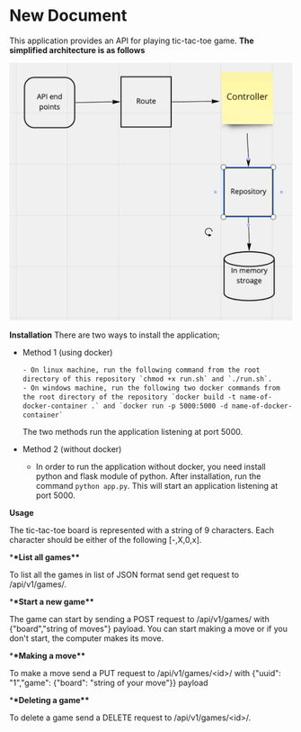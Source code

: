 # New Document

This application provides an API for playing tic-tac-toe game.
**The simplified architecture is as follows**

![alt text](https://github.com/alazaralemayehu/tic-tac-toe/blob/main/architecture.png)

**Installation**
There are two ways to install the application;

- Method 1 (using docker)

      - On linux machine, run the following command from the root directory of this repository `chmod +x run.sh` and `./run.sh`.
      - On windows machine, run the following two docker commands from the root directory of the repository `docker build -t name-of-docker-container .` and `docker run -p 5000:5000 -d name-of-docker-container`

  The two methods run the application listening at port 5000.

- Method 2 (without docker)

  - In order to run the application without docker, you need install python and flask module of python. After installation, run the command `python app.py`. This will start an application listening at port 5000.

**Usage**

The tic-tac-toe board is represented with a string of 9 characters. Each character should be either of the following [-,X,0,x].

\***\*List all games\*\***

To list all the games in list of JSON format send get request to /api/v1/games/.

\***\*Start a new game\*\***

The game can start by sending a POST request to /api/v1/games/ with {"board","string of moves"} payload. You can start making a move or if you don't start, the computer makes its move.

\***\*Making a move\*\***

To make a move send a PUT request to /api/v1/games/\<id\>/ with {"uuid": "1","game": {"board": "string of your move"}} payload

\***\*Deleting a game\*\***

To delete a game send a DELETE request to /api/v1/games/\<id\>/.

